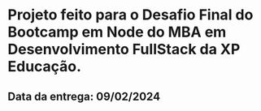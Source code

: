 # Projeto feito para o Desafio Final do Bootcamp em Node do MBA em Desenvolvimento FullStack da XP Educação.

## Data da entrega: 09/02/2024